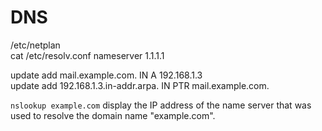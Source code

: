 # DNS
/etc/netplan  
cat /etc/resolv.conf    nameserver 1.1.1.1    


update add mail.example.com. IN A 192.168.1.3  
update add 192.168.1.3.in-addr.arpa. IN PTR mail.example.com.   
 

`nslookup example.com`  display the IP address of the name server that was used to resolve the domain name "example.com".    

